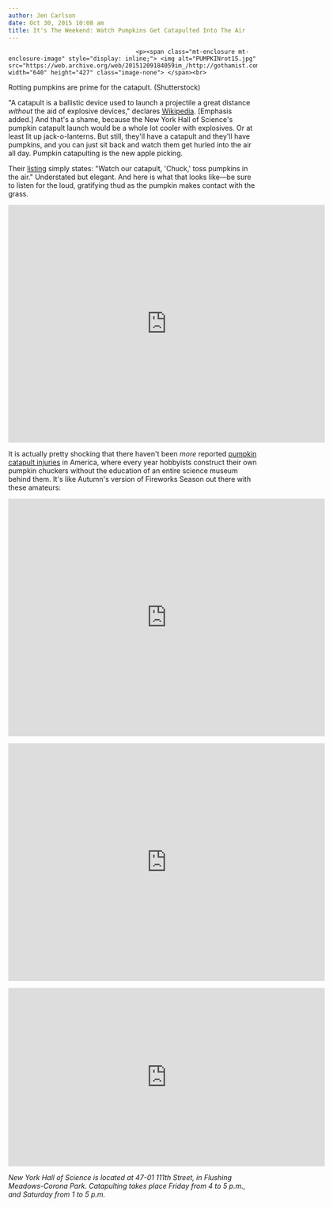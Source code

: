 ```yaml
---
author: Jen Carlson
date: Oct 30, 2015 10:08 am
title: It's The Weekend: Watch Pumpkins Get Catapulted Into The Air
---
```


	
										<p><span class="mt-enclosure mt-enclosure-image" style="display: inline;"> <img alt="PUMPKINrot15.jpg" src="https://web.archive.org/web/20151209184059im_/http://gothamist.com/attachments/arts_jen/PUMPKINrot15.jpg" width="640" height="427" class="image-none"> </span><br>
<span class="photo_caption">Rotting pumpkins are prime for the catapult. (Shutterstock)</span></p>

<p>&quot;A catapult is a ballistic device used to launch a projectile a great distance <em>without </em>the aid of explosive devices,&quot; declares <a href="https://web.archive.org/web/20151209184059/https://en.wikipedia.org/wiki/Catapult">Wikipedia</a>. [Emphasis added.] And that&apos;s a shame, because the New York Hall of Science&apos;s pumpkin catapult launch would be a whole lot cooler with explosives. Or at least lit up jack-o-lanterns. But still, they&apos;ll have a catapult and they&apos;ll have pumpkins, and you can just sit back and watch them get hurled into the air all day. Pumpkin catapulting is the new apple picking.</p>

<p>Their <a href="https://web.archive.org/web/20151209184059/http://nysci.org/event/pumpkin-chucking/">listing</a> simply states: &quot;Watch our catapult, &apos;Chuck,&apos; toss pumpkins in the air.&quot; Understated but elegant. And here is what that looks like&#x2014;be sure to listen for the loud, gratifying thud as the pumpkin makes contact with the grass.</p>

<p><iframe width="640" height="480" src="https://web.archive.org/web/20151209184059if_/https://www.youtube.com/embed/nXfDiRUUzpI?controls=0" frameborder="0" allowfullscreen></iframe></p>

<p>It is actually pretty shocking that there haven&apos;t been <em>more</em> reported <a href="https://web.archive.org/web/20151209184059/http://www.realitytvworld.com/news/little-people-big-world-child-star-jacob-roloff-injured-by-catapult-1010377.php">pumpkin catapult injuries</a> in America, where every year hobbyists construct their own pumpkin chuckers without the education of an entire science museum behind them. It&apos;s like Autumn&apos;s version of Fireworks Season out there with these amateurs:</p>

<p><iframe width="640" height="480" src="https://web.archive.org/web/20151209184059if_/https://www.youtube.com/embed/qyJdMAuMQw0?controls=0" frameborder="0" allowfullscreen></iframe></p>

<p><iframe width="640" height="480" src="https://web.archive.org/web/20151209184059if_/https://www.youtube.com/embed/WfnJ2Zah8Kg?controls=0" frameborder="0" allowfullscreen></iframe></p>

<p><iframe width="640" height="360" src="https://web.archive.org/web/20151209184059if_/https://www.youtube.com/embed/joZXHRjLxiw?controls=0" frameborder="0" allowfullscreen></iframe></p>

<p><em>New York Hall of Science is located at 47-01 111th Street, in Flushing Meadows-Corona Park. Catapulting takes place Friday from 4 to 5 p.m., and Saturday from 1 to 5 p.m.</em></p>					
										
									
				